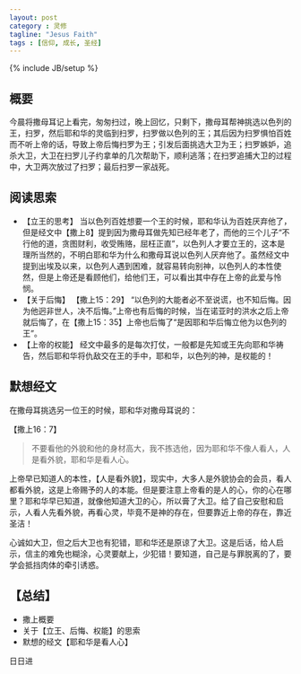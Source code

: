 ```yaml
---
layout: post
category : 灵修
tagline: "Jesus Faith"
tags : [信仰, 成长, 圣经]
---
```

{% include JB/setup %}

## 概要
 
今晨将撒母耳记上看完，匆匆扫过，晚上回忆，只剩下，撒母耳帮神挑选以色列的王，扫罗，然后耶和华的灵临到扫罗，扫罗做以色列的王；其后因为扫罗惧怕百姓而不听上帝的话，导致上帝后悔扫罗为王；引发后面挑选大卫为王；扫罗嫉妒，追杀大卫，大卫在扫罗儿子约拿单的几次帮助下，顺利逃落；在扫罗追捕大卫的过程中，大卫两次放过了扫罗；最后扫罗一家战死。

## 阅读思索

* 【立王的思考】  当以色列百姓想要一个王的时候，耶和华认为百姓厌弃他了，但是经文中【撒上8】提到因为撒母耳做先知已经年老了，而他的三个儿子“不行他的道，贪图财利，收受贿赂，屈枉正直”，以色列人才要立王的，这本是理所当然的，不明白耶和华为什么和撒母耳说以色列人厌弃他了。虽然经文中提到出埃及以来，以色列人遇到困难，就容易转向别神，以色列人的本性使然，但是上帝还是看顾他们，给他们王，可以看出其中存在上帝的此爱与怜悯。
* 【关于后悔】  【撒上15：29】 “以色列的大能者必不至说谎，也不知后悔。因为他迥非世人，决不后悔。”上帝也有后悔的时候，当在诺亚时的洪水之后上帝就后悔了，在【撒上15：35】上帝也后悔了“是因耶和华后悔立他为以色列的王”。
* 【上帝的权能】  经文中最多的是每次打仗，一般都是先知或王先向耶和华祷告，然后耶和华将仇敌交在王的手中，耶和华，以色列的神，是权能的！

## 默想经文

在撒母耳挑选另一位王的时候，耶和华对撒母耳说的：

【撒上16：7】

> 不要看他的外貌和他的身材高大，我不拣选他，因为耶和华不像人看人，人是看外貌，耶和华是看人心。

上帝早已知道人的本性，【人是看外貌】，现实中，大多人是外貌协会的会员，看人都看外貌，这是上帝赐予的人的本能。但是要注意上帝看的是人的心，你的心在哪里？耶和华早已知道，就像他知道大卫的心，所以膏了大卫。给了自己安慰和启示，人看人先看外貌，再看心灵，毕竟不是神的存在，但要靠近上帝的存在，靠近圣洁！

心诚如大卫，但之后大卫也有犯错，耶和华还是原谅了大卫。这是后话，给人启示，信主的难免也糊涂，心灵要献上，少犯错！要知道，自己是与罪脱离的了，要学会抵挡肉体的牵引诱惑。

## 【总结】

* 撒上概要
* 关于【立王、后悔、权能】的思索
* 默想的经文【耶和华是看人心】

日日进